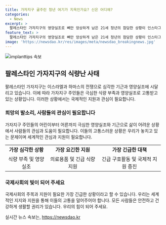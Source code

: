 ```yaml
---
title: 가자지구 굶주린 청년 여기가 지옥인가요? 신은 어디에?
categories:
  - News
excerpt: >
  팔레스타인 가자지구의 영양실조로 뼈만 앙상하게 남은 21세 청년의 참담한 상황이 인스타그램을 통해 공개되었다. 49만 5000명이 심각한 식량 불안에 직면했고, 뉴욕타임스는 기근을 겪고 있다고 전했다. 하마스와 이스라엘의 휴전 협상에는 일부 진전이 있으며, 수정된 휴전안에는 군인과 이스라엘 인질 석방 제안이 포함되어 있다. 이는 사람들의 이목을 끄는 이야기로, 눈길을 끄는 기사로 제목해도 좋을 것 같다.
feature_text: >
  팔레스타인 가자지구의 영양실조로 뼈만 앙상하게 남은 21세 청년의 참담한 상황이 인스타그램을 통해 공개되었다. 49만 5000명이 심각한 식량 불안에 직면했고, 뉴욕타임스는 기근을 겪고 있다고 전했다. 하마스와 이스라엘의 휴전 협상에는 일부 진전이 있으며, 수정된 휴전안에는 군인과 이스라엘 인질 석방 제안이 포함되어 있다. 이는 사람들의 이목을 끄는 이야기로, 눈길을 끄는 기사로 제목해도 좋을 것 같다.
image: 'https://newsdao.kr/res/images/meta/newsdao_breakingnews.jpg'
---
```


<p><img src="https://newsdao.kr/res/images/meta/newsdao_breakingnews.jpg" alt="implanttips 속보" /></p>

<h2 data-ke-size="size26">팔레스타인 가자지구의 식량난 사태</h2>

<p data-ke-size="size16">팔레스타인 가자지구는 이스라엘과 하마스의 전쟁으로 심각한 기근과 영양실조에 시달리고 있습니다. 이에 따라 가자지구 주민들은 극심한 식량 부족과 영양실조로 고통받고 있는 상황입니다. 이러한 상황에서는 국제적인 지원과 관심이 필요합니다.</p>

<h3>희망의 발소리, 사람들의 관심이 필요합니다</h3>

<p data-ke-size="size16">가자지구 주민들의 어린이부터 어른까지 극심한 영양실조와 기근으로 삶이 어려운 상황에서 사람들의 관심과 도움이 필요합니다. 이들의 고통스러운 상황은 우리가 놓치고 있는 문제이며 세계적인 관심과 지원이 필요합니다.</p>

<table>
    <tr>
        <td style="text-align: center; height: 17px;"><b>가장 심각한 상황</b></td>
        <td style="text-align: center; height: 17px;"><b>가장 요긴한 지원</b></td>
        <td style="text-align: center; height: 17px;"><b>가장 긴급한 대책</b></td>
    </tr>
    <tr>
        <td style="text-align: center; height: 17px;">식량 부족 및 영양실조</td>
        <td style="text-align: center; height: 17px;">의료용품 및 긴급 식량 지원</td>
        <td style="text-align: center; height: 17px;">긴급 구호활동 및 국제적 지원 증진</td>
    </tr>
</table>

<h3>국제사회의 빛이 되어 주세요</h3>

<p data-ke-size="size16">국제사회의 주목과 지원이 필요한 가장 긴급한 상황이라고 할 수 있습니다. 우리는 세계적인 지지와 지원을 통해 이들의 고통을 덜어주어야 합니다. 모든 사람들은 안전하고 건강하게 생활할 권리가 있습니다. 우리의 힘이 되어 주세요.</p>
실시간 뉴스 속보는, <a href="https://newsdao.kr" rel="dofollow">https://newsdao.kr</a>


